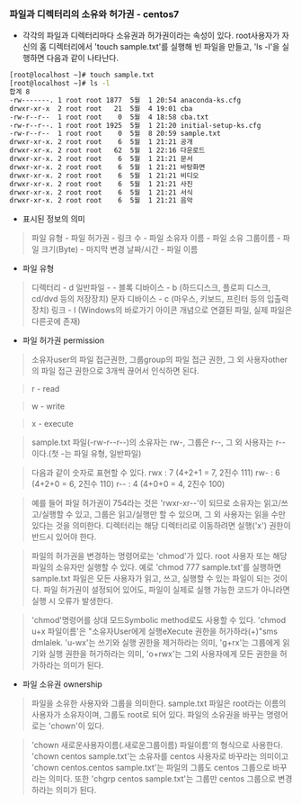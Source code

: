 ### 파일과 디렉터리의 소유와 허가권 - centos7

- 각각의 파일과 디렉터리마다 소유권과 허가권이라는 속성이 있다.
root사용자가 자신의 홈 디렉터리에서 'touch sample.txt'를 실행해 빈 파일을 만들고, 'ls -l'을 실행하면 다음과 같이 나타난다.
```bash
[root@localhost ~]# touch sample.txt
[root@localhost ~]# ls -l
합계 8
-rw-------. 1 root root 1877  5월  1 20:54 anaconda-ks.cfg
drwxr-xr-x  2 root root   21  5월  4 19:01 cba
-rw-r--r--  1 root root    0  5월  4 18:58 cba.txt
-rw-r--r--. 1 root root 1925  5월  1 21:20 initial-setup-ks.cfg
-rw-r--r--  1 root root    0  5월  8 20:59 sample.txt
drwxr-xr-x. 2 root root    6  5월  1 21:21 공개
drwxr-xr-x. 2 root root   62  5월  1 22:16 다운로드
drwxr-xr-x. 2 root root    6  5월  1 21:21 문서
drwxr-xr-x. 2 root root    6  5월  1 21:21 바탕화면
drwxr-xr-x. 2 root root    6  5월  1 21:21 비디오
drwxr-xr-x. 2 root root    6  5월  1 21:21 사진
drwxr-xr-x. 2 root root    6  5월  1 21:21 서식
drwxr-xr-x. 2 root root    6  5월  1 21:21 음악
```
- 표시된 정보의 의미

> 파일 유형 - 파일 허가권 - 링크 수 - 파일 소유자 이름 - 파일 소유 그룹이름 - 파일 크기(Byte) - 마지막 변경 날짜/시간 - 파일 이름

- 파일 유형

>디렉터리 - d
>일반파일 - -
>블록 디바이스 - b (하드디스크, 플로피 디스크, cd/dvd 등의 저장장치)
>문자 디바이스 - c (마우스, 키보드, 프린터 등의 입출력 장치)
>링크 - l (Windows의 바로가기 아이콘 개념으로 연결된 파일, 실제 파일은 다른곳에 존재)

- 파일 허가권 permission

>소유자user의 파일 접근권한, 그룹group의 파일 접근 권한, 그 외 사용자other의 파일 접근 권한으로 3개씩 끊어서 인식하면 된다.

>r - read

>w - write

>x - execute

>sample.txt 파일(-rw-r--r--)의 소유자는 rw-, 그룹은 r--, 그 외 사용자는 r-- 이다.(첫 -는 파일 유형, 일반파일)


>다음과 같이 숫자로 표현할 수 있다.
>rwx : 7 (4+2+1 = 7, 2진수 111)
>rw- : 6 (4+2+0 = 6, 2진수 110)
>r-- : 4 (4+0+0 = 4, 2진수 100)

>예를 들어 파일 허가권이 754라는 것은 'rwxr-xr--'이 되므로 
>소유자는 읽고/쓰고/실행할 수 있고, 
>그룹은 읽고/실행만 할 수 있으며, 
>그 외 사용자는 읽을 수만 있다는 것을 의미한다.
>디렉터리는 해당 디렉터리로 이동하려면 실행('x') 권한이 반드시 있어야 한다.

>파일의 허가권을 변경하는 명령어로는 'chmod'가 있다. root 사용자 또는 해당 파일의 소유자만 실행할 수 있다.
>예로 'chmod 777 sample.txt'를 실행하면 sample.txt 파일은 모든 사용자가 읽고, 쓰고, 실행할 수 있는 파일이 되는 것이다.
>파일 허가권이 설정되어 있어도, 파일이 실제로 실행 가능한 코드가 아니라면 실행 시 오류가 발생한다.

>'chmod'명령어를 상대 모드Symbolic method로도 사용할 수 있다. 'chmod u+x 파일이름'은
>"소유자User에게 실행eXecute 권한을 허가하라(+)"sms dmlalek.
>'u-wx'는 쓰기와 실행 권한을 제거하라는 의미,
>'g+rx'는 그룹에게 읽기와 실행 권한을 허가하라는 의미,
>'o+rwx'는 그외 사용자에게 모든 권한을 허가하라는 의미가 된다.

- 파일 소유권 ownership
> 파일을 소유한 사용자와 그룹을 의미한다.
> sample.txt 파일은 root라는 이름의 사용자가 소유자이며, 그룹도 root로 되어 있다.
> 파일의 소유권을 바꾸는 명령어로는 'chown'이 있다.

> 'chown 새로운사용자이름(.새로운그룹이름) 파일이름'의 형식으로 사용한다.
> 'chown centos sample.txt'는 소유자를 centos 사용자로 바꾸라는 의미이고
> 'chown centos.centos sample.txt'는 파일의 그룹도 centos 그룹으로 바꾸라는 의미다.
> 또한 'chgrp centos sample.txt'는 그룹만 centos 그룹으로 변경하라는 의미가 된다.



